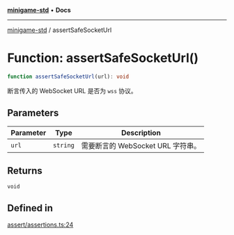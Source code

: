 [**minigame-std**](../README.md) • **Docs**

***

[minigame-std](../README.md) / assertSafeSocketUrl

# Function: assertSafeSocketUrl()

```ts
function assertSafeSocketUrl(url): void
```

断言传入的 WebSocket URL 是否为 `wss` 协议。

## Parameters

| Parameter | Type | Description |
| ------ | ------ | ------ |
| `url` | `string` | 需要断言的 WebSocket URL 字符串。 |

## Returns

`void`

## Defined in

[assert/assertions.ts:24](https://github.com/JiangJie/minigame-std/blob/baaa9364b1809237ffe9720be3ef4dba617567c9/src/std/assert/assertions.ts#L24)
